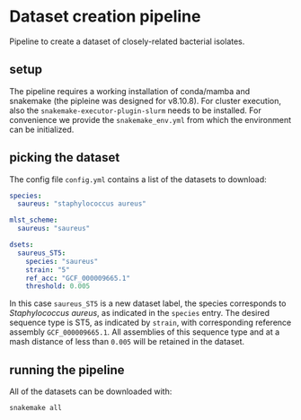 # Dataset creation pipeline

Pipeline to create a dataset of closely-related bacterial isolates.

## setup

The pipeline requires a working installation of conda/mamba and snakemake (the pipleine was designed for v8.10.8).
For cluster execution, also the `snakemake-executor-plugin-slurm` needs to be installed.
For convenience we provide the `snakemake_env.yml` from which the environment can be initialized.

## picking the dataset

The config file `config.yml` contains a list of the datasets to download:

```yml
species:
  saureus: "staphylococcus aureus"

mlst_scheme:
  saureus: "saureus"

dsets:
  saureus_ST5:
    species: "saureus"
    strain: "5"
    ref_acc: "GCF_000009665.1"
    threshold: 0.005
```

In this case `saureus_ST5` is a new dataset label, the species corresponds to _Staphylococcus aureus_, as indicated in the `species` entry.
The desired sequence type is ST5, as indicated by `strain`, with corresponding reference assembly `GCF_000009665.1`. All assemblies of this sequence type and at a mash distance of less than `0.005` will be retained in the dataset.

## running the pipeline

All of the datasets can be downloaded with:

```
snakemake all
```